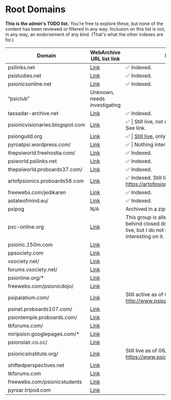 # Root Domains
**This is the admin's TODO list.**
You're free to explore these, but none of the content has been reviewed or filtered in any way.
Inclusion on this list is not, in any way, an endorsement of any kind. (That's what the other indexes are for.)

| Domain | WebArchive URL list link | Notes |
| ------ | ------------------------ | ------|
psilinks.net | [Link](https://web.archive.org/web/\*/psilinks.net*) | ✅ Indexed.
psistudies.net | [Link](https://web.archive.org/web/\*/psistudies.net*) | ✅ Indexed.
psionicsonline.net | [Link](https://web.archive.org/web/\*/psionicsonline.net*) | ✅ Indexed.
“psiclub”  | Unknown, needs investigating | 
tassadar-archive.net | [Link](https://web.archive.org/web/\*/tassadar-archive.net*) | ✅ Indexed.
psionicvisionaries.blogspot.com | [Link](https://http://psionicvisionaries.blogspot.com/) | ✅ \| Still live, not on Wayback however. See link.
psionguild.org | [Link](https://web.archive.org/web/*/psionguild.org*) | ✅ \| [Still live](https://www.thepsionguild.org), only partially archived.
pyroatpsi.wordpress.com/ | [Link](https://web.archive.org/web/\*/pyroatpsi.wordpress.com*) | ✅ \| Nothing interesting.
thepsiworld.freehostia.com/ | [Link](https://web.archive.org/web/\*/http://thepsiworld.freehostia.com/*) |  ✅ Indexed.
psiworld.psilinks.net | [Link](https://web.archive.org/web/*/http://psiworld.psilinks.net) |  ✅ Indexed.
thepsiworld.proboards37.com/ | [Link](https://web.archive.org/web\/*/http://thepsiworld.proboards37.com/*)|  ✅ Indexed.
artofpsionics.proboards56.com | [Link](https://web.archive.org/web/*/artofpsionics.proboards56.com*) | ✅ Indexed. Still live at https://artofpsionics.proboards.com/. 
freewebs.com/jedikaren | [Link](https://web.archive.org/web/*/http://freewebs.com/jedikaren/*) | ✅ Indexed.
astateofmind.eu/ | [Link](https://web.archive.org/web/\*/astateofmind.eu/*) | ✅ Indexed.
psipog | N/A | Archived in a zip file, accessible [here](https://web.archive.org/web/20130321035504/http://www.psipog.net/) |
psc-online.org | [Link](https://web.archive.org/web/\*/psc-online.org*) | This group is allegedly still active behind closed doors. Their site is still live, but I do not recall seeing anything interesting on it.
psionic.150m.com | [Link](https://web.archive.org/web/\*/psionic.150m.com/*) | 
ppsociety.com | [Link](https://web.archive.org/web/\*/www.ppsociety.com/*) | 
vsociety.net/ | [Link](https://web.archive.org/web/\*/vsociety.net*) |
forums.vsociety.net/ | [Link](https://web.archive.org/web/\*/forums.vsociety.net*) | 
psionline.org/* | [Link](https://web.archive.org/web/\*/psionline.org*) | 
freewebs.com/psionicdojo/ | [Link](https://web.archive.org/web/\*/http://www.freewebs.com/psionicdojo/*) | 
psipalatium.com/ | [Link](https://web.archive.org/web/\*/http://www.psipalatium.com/*) | Still active as of 06/2023; http://www.psipalatium.com/index.php
psinet.proboards107.com/ | [Link](https://web.archive.org/web/\*/http://psinet.proboards107.com/*) | 
psiontemple.proboards.com/ | [Link](https://web.archive.org/web/\*/http://psiontemple.proboards.com/*) | 
tkforums.com/ | [Link](https://web.archive.org/web/\*/http://www.tkforums.com/*) | 
miripsion.googlepages.com/* | [Link](https://web.archive.org/web/\*/http://miripsion.googlepages.com/*) | 
psionslair.co.cc/ | [Link](https://web.archive.org/web/\*/http://psionslair.co.cc/*) | 
psionicsinstitute.org/ | [Link](https://web.archive.org/web/*/https://www.psionicsinstitute.org*) | Still live as of 06/2023; https://www.psionicsinstitute.org/ 
shiftedperspectives.net | [Link](https://web.archive.org/web/*/shiftedperspectives.net*) | 
tkforums.com | [Link](https://web.archive.org/web/*/tkforums.com*) | 
freewebs.com/psionicstudents | [Link](https://web.archive.org/web/*/http://www.freewebs.com/psionicstudents/*) | 
pyroar.tripod.com | [Link](https://web.archive.org/web/*/http://pyroar.tripod.com/*) | 